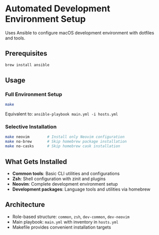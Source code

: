 # Automated Development Environment Setup

Uses Ansible to configure macOS development environment with dotfiles and tools.

## Prerequisites

```bash
brew install ansible
```

## Usage

### Full Environment Setup
```bash
make
```
Equivalent to: `ansible-playbook main.yml -i hosts.yml`

### Selective Installation
```bash
make neovim        # Install only Neovim configuration
make no-brew       # Skip homebrew package installation
make no-casks      # Skip homebrew cask installation
```

## What Gets Installed

- **Common tools**: Basic CLI utilities and configurations
- **Zsh**: Shell configuration with zinit and plugins
- **Neovim**: Complete development environment setup
- **Development packages**: Language tools and utilities via homebrew

## Architecture
- Role-based structure: `common`, `zsh`, `dev-common`, `dev-neovim`
- Main playbook: `main.yml` with inventory in `hosts.yml`
- Makefile provides convenient installation targets
